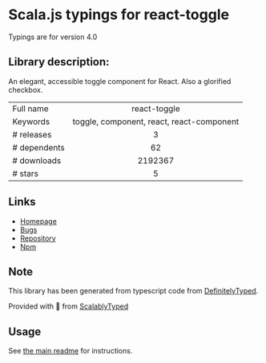 
# Scala.js typings for react-toggle

Typings are for version 4.0

## Library description:
An elegant, accessible toggle component for React. Also a glorified checkbox.

|                    |                 |
| ------------------ | :-------------: |
| Full name          | react-toggle |
| Keywords           | toggle, component, react, react-component |
| # releases         | 3 |
| # dependents       | 62 |
| # downloads        | 2192367 |
| # stars            | 5 |

## Links
- [Homepage](https://github.com/aaronshaf/react-toggle)
- [Bugs](https://github.com/aaronshaf/react-toggle/issues)
- [Repository](https://github.com/aaronshaf/react-toggle)
- [Npm](https://www.npmjs.com/package/react-toggle)
    


## Note
This library has been generated from typescript code from [DefinitelyTyped](https://definitelytyped.org).

Provided with :purple_heart: from [ScalablyTyped](https://github.com/oyvindberg/ScalablyTyped)

## Usage
See [the main readme](../../readme.md) for instructions.


